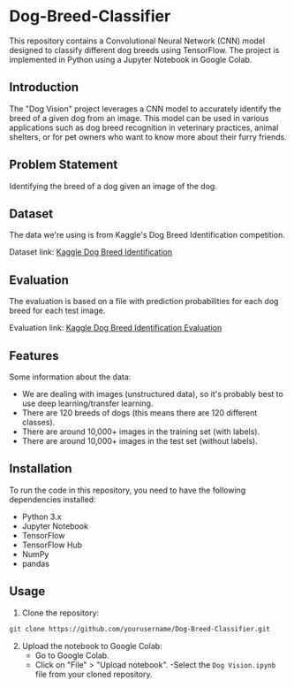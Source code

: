 # Dog-Breed-Classifier

This repository contains a Convolutional Neural Network (CNN) model designed to classify different dog breeds using TensorFlow. The project is implemented in Python using a Jupyter Notebook in Google Colab.

## Introduction

The "Dog Vision" project leverages a CNN model to accurately identify the breed of a given dog from an image. This model can be used in various applications such as dog breed recognition in veterinary practices, animal shelters, or for pet owners who want to know more about their furry friends.

## Problem Statement

Identifying the breed of a dog given an image of the dog.

## Dataset

The data we're using is from Kaggle's Dog Breed Identification competition.

Dataset link: [Kaggle Dog Breed Identification](https://www.kaggle.com/c/dog-breed-identification/data)

## Evaluation

The evaluation is based on a file with prediction probabilities for each dog breed for each test image.

Evaluation link: [Kaggle Dog Breed Identification Evaluation](https://www.kaggle.com/c/dog-breed-identification/overview/evaluation)

## Features

Some information about the data:

- We are dealing with images (unstructured data), so it's probably best to use deep learning/transfer learning.
- There are 120 breeds of dogs (this means there are 120 different classes).
- There are around 10,000+ images in the training set (with labels).
- There are around 10,000+ images in the test set (without labels).

## Installation

To run the code in this repository, you need to have the following dependencies installed:

- Python 3.x
- Jupyter Notebook
- TensorFlow
- TensorFlow Hub
- NumPy
- pandas

## Usage

1. Clone the repository:

```bash
git clone https://github.com/yourusername/Dog-Breed-Classifier.git
```

2. Upload the notebook to Google Colab:
     - Go to Google Colab.
     - Click on "File" > "Upload notebook".
     -Select the `Dog Vision.ipynb` file from your cloned repository.
